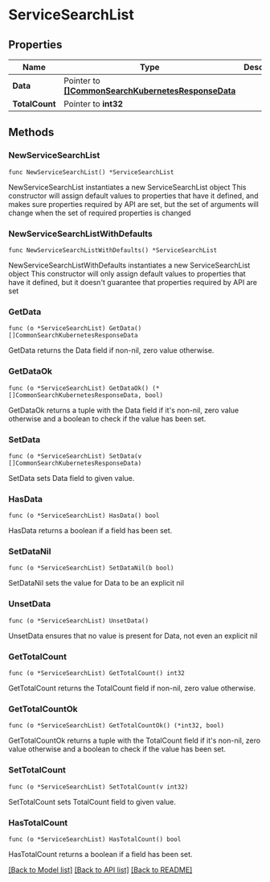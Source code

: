 # ServiceSearchList

## Properties

Name | Type | Description | Notes
------------ | ------------- | ------------- | -------------
**Data** | Pointer to [**[]CommonSearchKubernetesResponseData**](CommonSearchKubernetesResponseData.md) |  | [optional] 
**TotalCount** | Pointer to **int32** |  | [optional] 

## Methods

### NewServiceSearchList

`func NewServiceSearchList() *ServiceSearchList`

NewServiceSearchList instantiates a new ServiceSearchList object
This constructor will assign default values to properties that have it defined,
and makes sure properties required by API are set, but the set of arguments
will change when the set of required properties is changed

### NewServiceSearchListWithDefaults

`func NewServiceSearchListWithDefaults() *ServiceSearchList`

NewServiceSearchListWithDefaults instantiates a new ServiceSearchList object
This constructor will only assign default values to properties that have it defined,
but it doesn't guarantee that properties required by API are set

### GetData

`func (o *ServiceSearchList) GetData() []CommonSearchKubernetesResponseData`

GetData returns the Data field if non-nil, zero value otherwise.

### GetDataOk

`func (o *ServiceSearchList) GetDataOk() (*[]CommonSearchKubernetesResponseData, bool)`

GetDataOk returns a tuple with the Data field if it's non-nil, zero value otherwise
and a boolean to check if the value has been set.

### SetData

`func (o *ServiceSearchList) SetData(v []CommonSearchKubernetesResponseData)`

SetData sets Data field to given value.

### HasData

`func (o *ServiceSearchList) HasData() bool`

HasData returns a boolean if a field has been set.

### SetDataNil

`func (o *ServiceSearchList) SetDataNil(b bool)`

 SetDataNil sets the value for Data to be an explicit nil

### UnsetData
`func (o *ServiceSearchList) UnsetData()`

UnsetData ensures that no value is present for Data, not even an explicit nil
### GetTotalCount

`func (o *ServiceSearchList) GetTotalCount() int32`

GetTotalCount returns the TotalCount field if non-nil, zero value otherwise.

### GetTotalCountOk

`func (o *ServiceSearchList) GetTotalCountOk() (*int32, bool)`

GetTotalCountOk returns a tuple with the TotalCount field if it's non-nil, zero value otherwise
and a boolean to check if the value has been set.

### SetTotalCount

`func (o *ServiceSearchList) SetTotalCount(v int32)`

SetTotalCount sets TotalCount field to given value.

### HasTotalCount

`func (o *ServiceSearchList) HasTotalCount() bool`

HasTotalCount returns a boolean if a field has been set.


[[Back to Model list]](../README.md#documentation-for-models) [[Back to API list]](../README.md#documentation-for-api-endpoints) [[Back to README]](../README.md)


